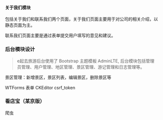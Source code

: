 #### 关于我们模块
包括关于我们和联系我们两个页面，关于我们页面主要用于对公司的相关介绍，以静态页面为主。

联系我们页面主要是通过表单提交用户填写的意见和建议。


### 后台模块设计

> e起去旅游后台使用了 Bootstrap 主题模板 AdminLTE,
> 后台模块包括管理员管理、用户管理、地区管理、景区管理、游记管理和日志管理等。

景区管理：新增景区，景区列表，编辑景区，删除景区等


WTForms 表单
CKEditor
csrf_token


### 看店宝（某京版）

爬虫